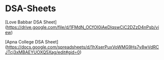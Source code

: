# DSA-Sheets

[Love Babbar DSA Sheet] (https://drive.google.com/file/d/1FMdN_OCfOI0iAeDlqswCiC2DZzD4nPsb/view)  

[Apna College DSA Sheet] (https://docs.google.com/spreadsheets/d/1hXserPuxVoWMG9Hs7y8wVdRCJTcj3xMBAEYUOXQ5Xag/edit#gid=0)
